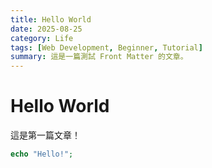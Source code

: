 ```yaml
---
title: Hello World
date: 2025-08-25
category: Life
tags: [Web Development, Beginner, Tutorial]
summary: 這是一篇測試 Front Matter 的文章。
---
```

# Hello World

這是第一篇文章！

```php
echo "Hello!";
```

